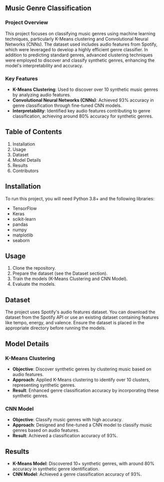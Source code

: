 ## Music Genre Classification

### Project Overview
This project focuses on classifying music genres using machine learning techniques, particularly K-Means clustering and Convolutional Neural Networks (CNNs). The dataset used includes audio features from Spotify, which were leveraged to develop a highly efficient genre classifier. In addition to predicting standard genres, advanced clustering techniques were employed to discover and classify synthetic genres, enhancing the model's interpretability and accuracy.

### Key Features
- **K-Means Clustering**: Used to discover over 10 synthetic music genres by analyzing audio features.
- **Convolutional Neural Networks (CNNs)**: Achieved 93% accuracy in genre classification through fine-tuned CNN models.
- **Interpretability**: Identified key audio features contributing to genre classification, achieving around 80% accuracy for synthetic genres.

## Table of Contents
1. Installation
2. Usage
3. Dataset
4. Model Details
5. Results
6. Contributors

## Installation
To run this project, you will need Python 3.8+ and the following libraries:
- TensorFlow
- Keras
- scikit-learn
- pandas
- numpy
- matplotlib
- seaborn

## Usage
1. Clone the repository.
2. Prepare the dataset (see the Dataset section).
3. Train the models (K-Means Clustering and CNN Model).
4. Evaluate the models.

## Dataset
The project uses Spotify's audio features dataset. You can download the dataset from the Spotify API or use an existing dataset containing features like tempo, energy, and valence. Ensure the dataset is placed in the appropriate directory before running the models.

## Model Details

### K-Means Clustering
- **Objective**: Discover synthetic genres by clustering music based on audio features.
- **Approach**: Applied K-Means clustering to identify over 10 clusters, representing synthetic genres.
- **Result**: Enhanced genre classification accuracy by incorporating these synthetic genres.

### CNN Model
- **Objective**: Classify music genres with high accuracy.
- **Approach**: Designed and fine-tuned a CNN model to classify music genres based on audio features.
- **Result**: Achieved a classification accuracy of 93%.

## Results
- **K-Means Model**: Discovered 10+ synthetic genres, with around 80% accuracy in synthetic genre identification.
- **CNN Model**: Achieved a genre classification accuracy of 93%.


